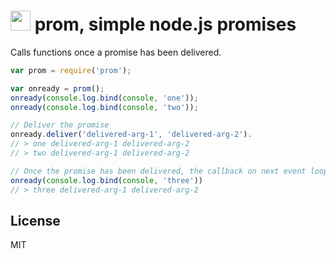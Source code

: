 # <img src="http://game-icons.net/icons/lorc/originals/png/engagement-ring.png" width="32"> prom, simple node.js promises

Calls functions once a promise has been delivered.

```javascript
var prom = require('prom');

var onready = prom();
onready(console.log.bind(console, 'one'));
onready(console.log.bind(console, 'two'));

// Deliver the promise
onready.deliver('delivered-arg-1', 'delivered-arg-2').
// > one delivered-arg-1 delivered-arg-2
// > two delivered-arg-1 delivered-arg-2

// Once the promise has been delivered, the callback on next event loop.
onready(console.log.bind(console, 'three'))
// > three delivered-arg-1 delivered-arg-2
```

## License

MIT

